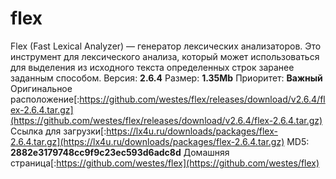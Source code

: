 # flex
Flex (Fast Lexical Analyzer) — генератор лексических анализаторов. Это инструмент для лексического анализа, который может использоваться для выделения из исходного текста определенных строк заранее заданным способом.
Версия: **2.6.4**
Размер: **1.35Mb**
Приоритет: **Важный**
Оригинальное расположение[:https://github.com/westes/flex/releases/download/v2.6.4/flex-2.6.4.tar.gz](https://github.com/westes/flex/releases/download/v2.6.4/flex-2.6.4.tar.gz)
Ссылка для загрузки[:https://lx4u.ru/downloads/packages/flex-2.6.4.tar.gz](https://lx4u.ru/downloads/packages/flex-2.6.4.tar.gz)
MD5: **2882e3179748cc9f9c23ec593d6adc8d**
Домашняя страница[:https://github.com/westes/flex](https://github.com/westes/flex)